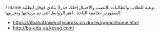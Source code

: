 / manie
توعية للطلاب والطالبات بالنصب والاحتيال(خلك حذر!) بنادي قوقل للطلبة المطورين بجامعة الباحة .
اهم الروابط التي تم برمجتها وتجربتها:
- https://AlbahaUniversitycardss.on.drv.tw/prgool/home.html 
- http://bu-edu-sa.kesug.com/
